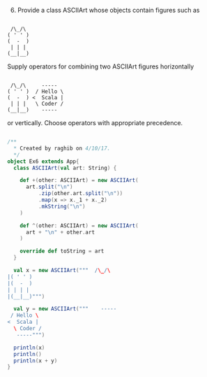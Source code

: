 6. Provide a class ASCIIArt whose objects contain figures such as
```

 /\_/\
( ' ' )
(  -  )
 | | |
(__|__)

```

Supply operators for combining two ASCIIArt figures horizontally
```

 /\_/\     -----
( ' ' )  / Hello \
(  -  ) <  Scala |
 | | |   \ Coder /
(__|__)    -----

```
or vertically. Choose operators with appropriate precedence.


```scala

/**
  * Created by raghib on 4/10/17.
  */
object Ex6 extends App{
  class ASCIIArt(val art: String) {

    def +(other: ASCIIArt) = new ASCIIArt(
      art.split("\n")
          .zip(other.art.split("\n"))
          .map(x => x._1 + x._2)
          .mkString("\n")
    )

    def ^(other: ASCIIArt) = new ASCIIArt(
      art + "\n" + other.art
    )

    override def toString = art
  }

  val x = new ASCIIArt("""  /\_/\
|( ' ' )
|(  -  )
| | | |
|(__|__)""")

  val y = new ASCIIArt("""    -----
 / Hello \
<  Scala |
  \ Coder /
   -----""")

  println(x)
  println()
  println(x + y)
}

```
